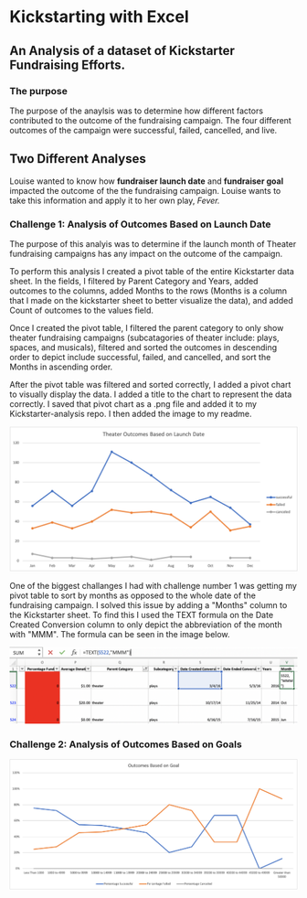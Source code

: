# Kickstarting with Excel
## An Analysis of a dataset of Kickstarter Fundraising Efforts.
### The purpose 
The purpose of the anaylsis was to determine how different factors contributed to the outcome of the fundraising campaign. The four different outcomes of the campaign were successful, failed, cancelled, and live.
## Two Different Analyses 
Louise wanted to know how **fundraiser launch date** and **fundraiser goal** impacted the outcome of the the fundraising campaign. Louise wants to take this information and apply it to her own play, *Fever.*
### Challenge 1: Analysis of Outcomes Based on Launch Date
The purpose of this analyis was to determine if the launch month of Theater fundraising campaigns has any impact on the outcome of the campaign. 

To perform this analysis I created a pivot table of the entire Kickstarter data sheet. In the fields, I filtered by Parent Category and Years, added outcomes to the columns, added Months to the rows (Months is a column that I made on the kickstarter sheet to better visualize the data), and added Count of outcomes to the values field.

Once I created the pivot table, I filtered the parent category to only show theater fundraising campaigns (subcatagories of theater include: plays, spaces, and musicals), filtered and sorted the outcomes in descending order to depict include successful, failed, and cancelled, and sort the Months in ascending order.

After the pivot table was filtered and sorted correctly, I added a pivot chart to visually display the data. I added a title to the chart to represent the data correctly. I saved that pivot chart as a .png file and added it to my Kickstarter-analysis repo. I then added the image to my readme.

![Theater_Outcomes_vs_Launch](https://github.com/jackogross123/Kickstarter-analysis/blob/main/Resources/Theater_Outcomes_vs_Launch.png)

One of the biggest challanges I had with challenge number 1 was getting my pivot table to sort by months as opposed to the whole date of the fundraising campaign. I solved this issue by adding a "Months" column to the Kickstarter sheet. To find this I used the TEXT formula on the Date Created Conversion column to only depict the abbreviation of the month with "MMM". The formula can be seen in the image below.

![Months_Column_Formula](https://github.com/jackogross123/Kickstarter-analysis/blob/main/Resources/Months_Column_Formula.png)

### Challenge 2: Analysis of Outcomes Based on Goals

![Outcomes_vs_Goals](https://github.com/jackogross123/Kickstarter-analysis/blob/main/Resources/Outcomes_vs_Goals.png)
